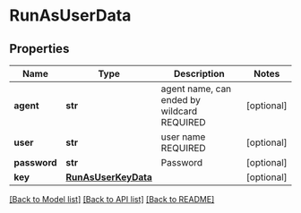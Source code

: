 # RunAsUserData

## Properties
Name | Type | Description | Notes
------------ | ------------- | ------------- | -------------
**agent** | **str** | agent name, can ended by wildcard REQUIRED | [optional] 
**user** | **str** | user name REQUIRED | [optional] 
**password** | **str** | Password | [optional] 
**key** | [**RunAsUserKeyData**](RunAsUserKeyData.md) |  | [optional] 

[[Back to Model list]](../README.md#documentation-for-models) [[Back to API list]](../README.md#documentation-for-api-endpoints) [[Back to README]](../README.md)

